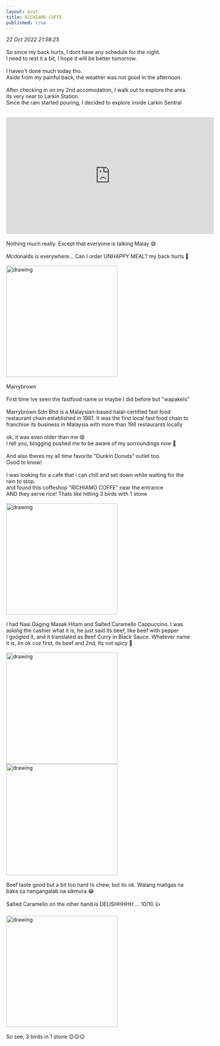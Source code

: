 ```yaml
---
layout: post
title: RICHIAMO COFFE
published: true
---
```

_22 Oct 2022 21:58:25_
<br>
<br>
So since my back hurts, I dont have any schedule for the night.
<br>
I need to rest it a bit, I hope it will be better tomorrow.
<br>
<br>
I haven't done much today tho.
<br>
Aside from my painful back, the weather was not good in the afternoon.
<br>
<br>
After checking in on my 2nd accomodation, I walk out to explore the area.
<br>
its very near to Larkin Station.
<br>
Since the rain started pouring, I decided to explore inside Larkin Sentral
<br>
<br>
<iframe width="560" height="315"
src="https://www.youtube.com/embed/2py1mr_4yHQ"
frameborder="0" 
allow="accelerometer; autoplay; encrypted-media; gyroscope; picture-in-picture" 
allowfullscreen></iframe>
<br>
<br>
Nothing much really. Except that everyone is talking Malay 😅
<br>
<br>
Mcdonalds is everywhere... Can I order UNHAPPY MEAL? my back hurts 🤕
<br>
<br>
<img src="https://drive.google.com/uc?export=view&id=1IwPM3fp8rRf-J_FDhqiYKxWFxpTws7N61R7VA9wUVH99_5MGNqzfPCMYRJLsbQtN7
" alt="drawing" width="300"/>
<br>
<br>
Marrybrown
<br>
<br>
First time Ive seen the fastfood name or maybe I did before but "wapakels" 
<br>
<br>
Marrybrown Sdn Bhd is a Malaysian-based halal-certified fast food restaurant chain established in 1981. It was the first local fast food chain to franchise its business in Malaysia with more than 198 restaurants locally
<br>
<br>
ok, it was even older than me 😄
<br>
I tell you, blogging pushed me to be aware of my sorroundings now 🤣
<br>
<br>
And also theres my all time favorite "Dunkin Donuts" outlet too.
<br>
Good to know!
<br>
<br>
I was looking for a cafe that i can chill and set down while waiting for the rain to stop.
<br>
and found this coffeshop "RICHIAMO COFFE" near the entrance
<br>
AND they serve rice! Thats like hitting 3 birds with 1 stone 
<br>
<br>
<img src="https://drive.google.com/uc?export=view&id=1iVNbU12oxnzEE377XdMvZibTVAKL7HTr" alt="drawing" width="300"/>
<br>
<br>
I had Nasi Daging Masak Hitam and Salted Caramello Cappuccino. I was asking the cashier what it is, he just said its beef, like beef with pepper 
<br>
I googled it, and it translated as Beef Curry in Black Sauce. Whatever name it is, Im ok coz first, its beef and 2nd, Its not spicy 🤪
<br>
<br>
<img src="https://drive.google.com/uc?export=view&id=1HbH9kZwnTGfozQsnVroyb8qqpqm-CCC5
" alt="drawing" width="300"/> <img src="https://drive.google.com/uc?export=view&id=17<br>33LToxxN-kYBmQPpWTcdn7GnP1UI41Y" alt="drawing" width="300"/>
<br>
<br>
Beef taste good but a bit too hard to chew, but its ok. Walang matigas na baka sa nangangalab na sikmura 😂
<br>
<br>
Salted Caramello on the other hand is DELISHHHHH ... 10/10 👍
<br>
<br>
<img src="https://drive.google.com/uc?export=view&id=1hfOxyscAVZG1rnd-8eXSFF7x4wt2kFf7
" alt="drawing" width="300"/>
<br>
<br>
So see, 3 birds in 1 stone 😌😌😌
